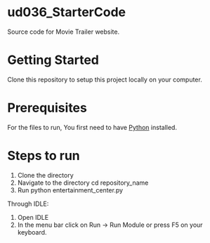 # ud036_StarterCode
Source code for Movie Trailer website.

# Getting Started
Clone this repository to setup this project locally on your computer.

# Prerequisites
For the files to run, You first need to have <a href="https://www.python.org/">Python</a> installed.

# Steps to run
1. Clone the directory
2. Navigate to the directory cd repository_name
3. Run python entertainment_center.py

Through IDLE:
1. Open IDLE
2. In the menu bar click on Run -> Run Module or press F5 on your keyboard.
